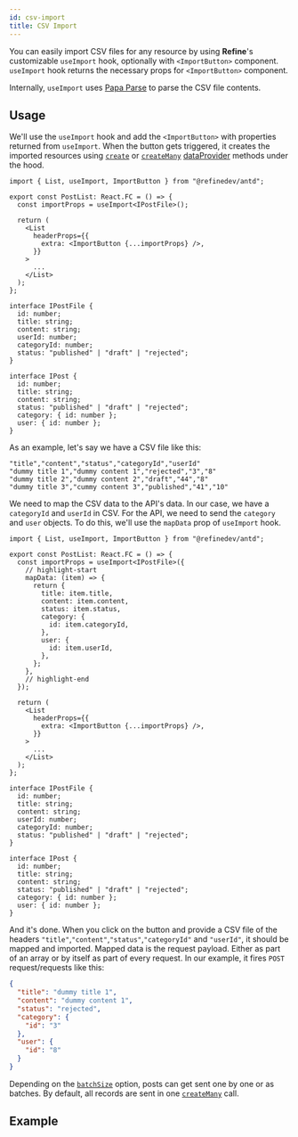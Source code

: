 ```yaml
---
id: csv-import
title: CSV Import
---
```


You can easily import CSV files for any resource by using **Refine**'s customizable `useImport` hook, optionally with `<ImportButton>` component. `useImport` hook returns the necessary props for `<ImportButton>` component.

Internally, `useImport` uses [Papa Parse][papa parse] to parse the CSV file contents.

## Usage

We'll use the `useImport` hook and add the `<ImportButton>` with properties returned from `useImport`. When the button gets triggered, it creates the imported resources using [`create`][create] or [`createMany`][createmany] [dataProvider][dataprovider] methods under the hood.

```tsx title="pages/posts/list.tsx"
import { List, useImport, ImportButton } from "@refinedev/antd";

export const PostList: React.FC = () => {
  const importProps = useImport<IPostFile>();

  return (
    <List
      headerProps={{
        extra: <ImportButton {...importProps} />,
      }}
    >
      ...
    </List>
  );
};

interface IPostFile {
  id: number;
  title: string;
  content: string;
  userId: number;
  categoryId: number;
  status: "published" | "draft" | "rejected";
}

interface IPost {
  id: number;
  title: string;
  content: string;
  status: "published" | "draft" | "rejected";
  category: { id: number };
  user: { id: number };
}
```

As an example, let's say we have a CSV file like this:

```csv title="dummy.csv"
"title","content","status","categoryId","userId"
"dummy title 1","dummy content 1","rejected","3","8"
"dummy title 2","dummy content 2","draft","44","8"
"dummy title 3","cummy content 3","published","41","10"
```

We need to map the CSV data to the API's data. In our case, we have a `categoryId` and `userId` in CSV. For the API, we need to send the `category` and `user` objects. To do this, we'll use the `mapData` prop of `useImport` hook.

```tsx title="pages/posts/list.tsx"
import { List, useImport, ImportButton } from "@refinedev/antd";

export const PostList: React.FC = () => {
  const importProps = useImport<IPostFile>({
    // highlight-start
    mapData: (item) => {
      return {
        title: item.title,
        content: item.content,
        status: item.status,
        category: {
          id: item.categoryId,
        },
        user: {
          id: item.userId,
        },
      };
    },
    // highlight-end
  });

  return (
    <List
      headerProps={{
        extra: <ImportButton {...importProps} />,
      }}
    >
      ...
    </List>
  );
};

interface IPostFile {
  id: number;
  title: string;
  content: string;
  userId: number;
  categoryId: number;
  status: "published" | "draft" | "rejected";
}

interface IPost {
  id: number;
  title: string;
  content: string;
  status: "published" | "draft" | "rejected";
  category: { id: number };
  user: { id: number };
}
```

And it's done. When you click on the button and provide a CSV file of the headers `"title"`,`"content"`,`"status"`,`"categoryId"` and `"userId"`, it should be mapped and imported. Mapped data is the request payload. Either as part of an array or by itself as part of every request. In our example, it fires `POST` request/requests like this:

```json title="POST https://api.fake-rest.refine.dev/posts"
{
  "title": "dummy title 1",
  "content": "dummy content 1",
  "status": "rejected",
  "category": {
    "id": "3"
  },
  "user": {
    "id": "8"
  }
}
```

Depending on the [`batchSize`][batchsize] option, posts can get sent one by one or as batches. By default, all records are sent in one [`createMany`][createmany] call.

## Example

<CodeSandboxExample path="import-export-antd" />

[papa parse]: https://www.papaparse.com/
[batchsize]: /docs/core/hooks/utilities/use-import#batchsize
[dataprovider]: /docs/data/data-provider
[create]: /docs/data/data-provider#create
[createmany]: /docs/data/data-provider#createmany
